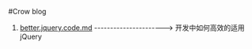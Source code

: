 #Crow blog

1.  [better.jquery.code.md](https://github.com/WihteCrow/blog/blob/master/better.jquery.code.md)   ---------------------->     开发中如何高效的适用jQuery